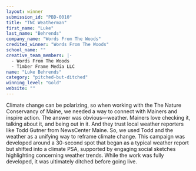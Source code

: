 ```yaml
---
layout: winner
submission_id: "PBD-0010"
title: "TNC Weatherman"
first_name: "Luke"
last_name: "Behrends"
company_name: "Words From The Woods"
credited_winner: "Words From The Woods"
school_name: ""
creative_team_members: |-
  - Words From The Woods
  - Timber Frame Media LLC
name: "Luke Behrends"
category: "pitched-but-ditched"
winning_level: "Gold"
website: ""
---
```


Climate change can be polarizing, so when working with the The Nature Conservancy of Maine, we needed a way to connect with Mainers and inspire action. The answer was obvious—weather. Mainers love checking it, talking about it, and being out in it. And they trust local weather reporters like Todd Gutner from NewsCenter Maine. So, we used Todd and the weather as a unifying way to reframe climate change. This campaign was developed around a 30-second spot that began as a typical weather report but shifted into a climate PSA, supported by engaging social sketches highlighting concerning weather trends. While the work was fully developed, it was ultimately ditched before going live.
